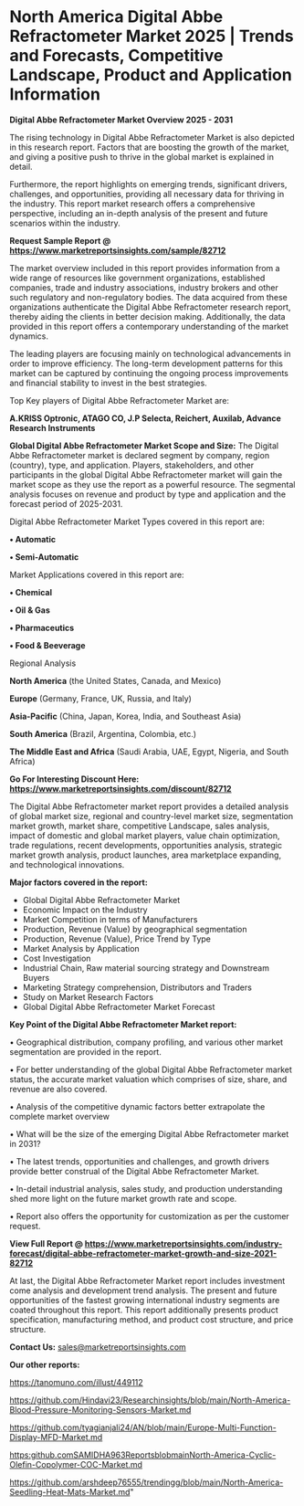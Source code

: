 # North America Digital Abbe Refractometer Market 2025 | Trends and Forecasts, Competitive Landscape, Product and Application Information

<Strong> Digital Abbe Refractometer Market Overview 2025 - 2031</strong>

The rising technology in Digital Abbe Refractometer Market is also depicted in this research report. Factors that are boosting the growth of the market, and giving a positive push to thrive in the global market is explained in detail.

Furthermore, the report highlights on emerging trends, significant drivers, challenges, and opportunities, providing all necessary data for thriving in the industry. This report market research offers a comprehensive perspective, including an in-depth analysis of the present and future scenarios within the industry.

<strong>Request Sample Report @ <a href=https://www.marketreportsinsights.com/sample/82712>https://www.marketreportsinsights.com/sample/82712</a></strong>

The market overview included in this report provides information from a wide range of resources like government organizations, established companies, trade and industry associations, industry brokers and other such regulatory and non-regulatory bodies. The data acquired from these organizations authenticate the Digital Abbe Refractometer research report, thereby aiding the clients in better decision making. Additionally, the data provided in this report offers a contemporary understanding of the market dynamics.

The leading players are focusing mainly on technological advancements in order to improve efficiency. The long-term development patterns for this market can be captured by continuing the ongoing process improvements and financial stability to invest in the best strategies.

Top Key players of Digital Abbe Refractometer Market are:

<strong>A.KRISS Optronic, ATAGO CO, J.P Selecta, Reichert, Auxilab, Advance Research Instruments</strong>

<strong><b>Global Digital Abbe Refractometer Market Scope and Size:</b></strong>
The Digital Abbe Refractometer market is declared segment by company, region (country), type, and application. Players, stakeholders, and other participants in the global Digital Abbe Refractometer market will gain the market scope as they use the report as a powerful resource. The segmental analysis focuses on revenue and product by type and application and the forecast period of 2025-2031.

Digital Abbe Refractometer Market Types covered in this report are:

<strong>• Automatic

• Semi-Automatic</strong>

Market Applications covered in this report are:

<strong>• Chemical

• Oil & Gas

• Pharmaceutics

• Food & Beeverage</strong> 

Regional Analysis

<strong>North America</strong> (the United States, Canada, and Mexico)

<strong>Europe</strong> (Germany, France, UK, Russia, and Italy)

<strong>Asia-Pacific</strong> (China, Japan, Korea, India, and Southeast Asia)

<strong>South America</strong> (Brazil, Argentina, Colombia, etc.)

<strong>The Middle East and Africa</strong> (Saudi Arabia, UAE, Egypt, Nigeria, and South Africa)

<strong>Go For Interesting Discount Here: <a href=https://www.marketreportsinsights.com/discount/82712>https://www.marketreportsinsights.com/discount/82712</a></strong>

The Digital Abbe Refractometer market report provides a detailed analysis of global market size, regional and country-level market size, segmentation market growth, market share, competitive Landscape, sales analysis, impact of domestic and global market players, value chain optimization, trade regulations, recent developments, opportunities analysis, strategic market growth analysis, product launches, area marketplace expanding, and technological innovations.

<strong><b>Major factors covered in the report:</b></strong>
<ul>
  <li>Global Digital Abbe Refractometer Market </li>
  <li>Economic Impact on the Industry</li>
  <li>Market Competition in terms of Manufacturers</li>
  <li>Production, Revenue (Value) by geographical segmentation</li>
  <li>Production, Revenue (Value), Price Trend by Type</li>
  <li>Market Analysis by Application</li>
  <li>Cost Investigation</li>
  <li>Industrial Chain, Raw material sourcing strategy and Downstream Buyers</li>
  <li>Marketing Strategy comprehension, Distributors and Traders</li>
  <li>Study on Market Research Factors</li>
  <li>Global Digital Abbe Refractometer Market Forecast</li>
</ul>

<strong><b>Key Point of the Digital Abbe Refractometer Market report:</b></strong>

• Geographical distribution, company profiling, and various other market segmentation are provided in the report.

• For better understanding of the global Digital Abbe Refractometer market status, the accurate market valuation which comprises of size, share, and revenue are also covered.

• Analysis of the competitive dynamic factors better extrapolate the complete market overview

• What will be the size of the emerging Digital Abbe Refractometer market in 2031?

• The latest trends, opportunities and challenges, and growth drivers provide better construal of the Digital Abbe Refractometer Market.

• In-detail industrial analysis, sales study, and production understanding shed more light on the future market growth rate and scope.

• Report also offers the opportunity for customization as per the customer request.

<strong><b>View Full Report @ <a href=https://www.marketreportsinsights.com/industry-forecast/digital-abbe-refractometer-market-growth-and-size-2021-82712>https://www.marketreportsinsights.com/industry-forecast/digital-abbe-refractometer-market-growth-and-size-2021-82712</a></b></strong>


At last, the Digital Abbe Refractometer Market report includes investment come analysis and development trend analysis. The present and future opportunities of the fastest growing international industry segments are coated throughout this report. This report additionally presents product specification, manufacturing method, and product cost structure, and price structure.

<strong>Contact Us:</strong>
sales@marketreportsinsights.com

<strong>Our other reports:</strong>

<a href=https://tanomuno.com/illust/449112>https://tanomuno.com/illust/449112</a>

<a href=https://github.com/Hindavi23/Researchinsights/blob/main/North-America-Blood-Pressure-Monitoring-Sensors-Market.md>https://github.com/Hindavi23/Researchinsights/blob/main/North-America-Blood-Pressure-Monitoring-Sensors-Market.md</a>

<a href=https://github.com/tyagianjali24/AN/blob/main/Europe-Multi-Function-Display-MFD-Market.md>https://github.com/tyagianjali24/AN/blob/main/Europe-Multi-Function-Display-MFD-Market.md</a>

<a href=https:github.comSAMIDHA963ReportsblobmainNorth-America-Cyclic-Olefin-Copolymer-COC-Market.md>https:github.comSAMIDHA963ReportsblobmainNorth-America-Cyclic-Olefin-Copolymer-COC-Market.md</a>

<a href=https://github.com/arshdeep76555/trendingg/blob/main/North-America-Seedling-Heat-Mats-Market.md>https://github.com/arshdeep76555/trendingg/blob/main/North-America-Seedling-Heat-Mats-Market.md</a>"

